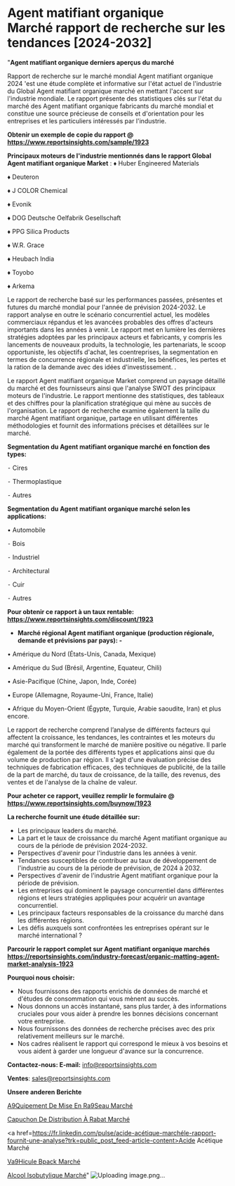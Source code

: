 # Agent matifiant organique Marché rapport de recherche sur les tendances [2024-2032]

"<strong>Agent matifiant organique derniers aperçus du marché</strong>

Rapport de recherche sur le marché mondial Agent matifiant organique 2024 'est une étude complète et informative sur l'état actuel de l'industrie du Global Agent matifiant organique marché en mettant l'accent sur l'industrie mondiale. Le rapport présente des statistiques clés sur l'état du marché des Agent matifiant organique fabricants du marché mondial et constitue une source précieuse de conseils et d'orientation pour les entreprises et les particuliers intéressés par l'industrie.

<strong>Obtenir un exemple de copie du rapport @ <a href=https://www.reportsinsights.com/sample/1923>https://www.reportsinsights.com/sample/1923</a></strong>

<strong>Principaux moteurs de l'industrie mentionnés dans le rapport Global Agent matifiant organique Market</strong> :
♦ Huber Engineered Materials

♦ Deuteron

♦ J COLOR Chemical

♦ Evonik

♦ DOG Deutsche Oelfabrik Gesellschaft

♦ PPG Silica Products

♦ W.R. Grace

♦ Heubach India

♦ Toyobo

♦ Arkema

Le rapport de recherche basé sur les performances passées, présentes et futures du marché mondial pour l'année de prévision 2024-2032. Le rapport analyse en outre le scénario concurrentiel actuel, les modèles commerciaux répandus et les avancées probables des offres d'acteurs importants dans les années à venir. Le rapport met en lumière les dernières stratégies adoptées par les principaux acteurs et fabricants, y compris les lancements de nouveaux produits, la technologie, les partenariats, le scoop opportuniste, les objectifs d'achat, les coentreprises, la segmentation en termes de concurrence régionale et industrielle, les bénéfices, les pertes et la ration de la demande avec des idées d'investissement. .

Le rapport Agent matifiant organique Market comprend un paysage détaillé du marché et des fournisseurs ainsi que l'analyse SWOT des principaux moteurs de l'industrie. Le rapport mentionne des statistiques, des tableaux et des chiffres pour la planification stratégique qui mène au succès de l'organisation. Le rapport de recherche examine également la taille du marché Agent matifiant organique, partage en utilisant différentes méthodologies et fournit des informations précises et détaillées sur le marché.

<strong>Segmentation du Agent matifiant organique marché en fonction des types:</strong>


⁃ Cires

⁃ Thermoplastique

⁃ Autres

<strong>Segmentation du Agent matifiant organique marché selon les applications:</strong>

• Automobile

⁃ Bois

⁃ Industriel

⁃ Architectural

⁃ Cuir

⁃ Autres

<strong>Pour obtenir ce rapport à un taux rentable: <a href=https://www.reportsinsights.com/discount/1923>https://www.reportsinsights.com/discount/1923</a></strong>
<ul>
  <li><strong>Marché régional Agent matifiant organique (production régionale, demande et prévisions par pays): -</strong></li>
</ul>
• Amérique du Nord (États-Unis, Canada, Mexique)

• Amérique du Sud (Brésil, Argentine, Equateur, Chili)

• Asie-Pacifique (Chine, Japon, Inde, Corée)

• Europe (Allemagne, Royaume-Uni, France, Italie)

• Afrique du Moyen-Orient (Égypte, Turquie, Arabie saoudite, Iran) et plus encore.

Le rapport de recherche comprend l’analyse de différents facteurs qui affectent la croissance, les tendances, les contraintes et les moteurs du marché qui transforment le marché de manière positive ou négative. Il parle également de la portée des différents types et applications ainsi que du volume de production par région. Il s'agit d'une évaluation précise des techniques de fabrication efficaces, des techniques de publicité, de la taille de la part de marché, du taux de croissance, de la taille, des revenus, des ventes et de l'analyse de la chaîne de valeur.

<strong>Pour acheter ce rapport, veuillez remplir le formulaire @   <a href=https://www.reportsinsights.com/buynow/1923>https://www.reportsinsights.com/buynow/1923</a></strong>

<strong>La recherche fournit une étude détaillée sur:</strong>
<ul>
  <li>Les principaux leaders du marché.</li>
  <li>La part et le taux de croissance du marché Agent matifiant organique au cours de la période de prévision 2024-2032.</li>
  <li>Perspectives d'avenir pour l'industrie dans les années à venir.</li>
  <li>Tendances susceptibles de contribuer au taux de développement de l'industrie au cours de la période de prévision, de 2024 à 2032.</li>
  <li>Perspectives d'avenir de l'industrie Agent matifiant organique pour la période de prévision.</li>
  <li>Les entreprises qui dominent le paysage concurrentiel dans différentes régions et leurs stratégies appliquées pour acquérir un avantage concurrentiel.</li>
  <li>Les principaux facteurs responsables de la croissance du marché dans les différentes régions.</li>
  <li>Les défis auxquels sont confrontées les entreprises opérant sur le marché international ?</li>
</ul>

<strong>Parcourir le rapport complet sur Agent matifiant organique marchés <a href=https://reportsinsights.com/industry-forecast/organic-matting-agent-market-analysis-1923>https://reportsinsights.com/industry-forecast/organic-matting-agent-market-analysis-1923</a></strong>

<strong>Pourquoi nous choisir:</strong>
<ul>
  <li>Nous fournissons des rapports enrichis de données de marché et d'études de consommation qui vous mènent au succès.</li>
  <li>Nous donnons un accès instantané, sans plus tarder, à des informations cruciales pour vous aider à prendre les bonnes décisions concernant votre entreprise.</li>
  <li>Nous fournissons des données de recherche précises avec des prix relativement meilleurs sur le marché.</li>
  <li>Nos cadres réalisent le rapport qui correspond le mieux à vos besoins et vous aident à garder une longueur d'avance sur la concurrence.</li>
</ul>
<strong>Contactez-nous:
</strong><strong>E-mail:</strong> <a href=mailto:info@reportsinsights.com>info@reportsinsights.com</a>

<strong>Ventes</strong>: <a href=mailto:sales@reportsinsights.com>sales@reportsinsights.com</a>

<strong>Unsere anderen Berichte</strong>

<a href=https://www.linkedin.com/pulse/%C3%A9quipement-de-mise-en-r%C3%A9seau-march%C3%A9-2024-02cpe/>A9Quipement De Mise En Ra9Seau Marché</a>

<a href=https://www.linkedin.com/pulse/capuchon-de-distribution-à-rabat-marchétaille-chxje/>Capuchon De Distribution À Rabat Marché</a>

<a href=https://fr.linkedin.com/pulse/acide-acétique-marchéle-rapport-fournit-une-analyse?trk=public_post_feed-article-content>Acide Acétique Marché</a>

<a href=https://www.linkedin.com/pulse/v%C3%A9hicule-bpack-march%C3%A9-rapport-analyse-professionnelle-wkwaf/>Va9Hicule Bpack Marché</a>

<a href=https://www.linkedin.com/pulse/alcool-isobutylique-march%C3%A9-rapport-2024-nouvelles-nfc1c/>Alcool Isobutylique Marché</a>"
![Uploading image.png…]()
